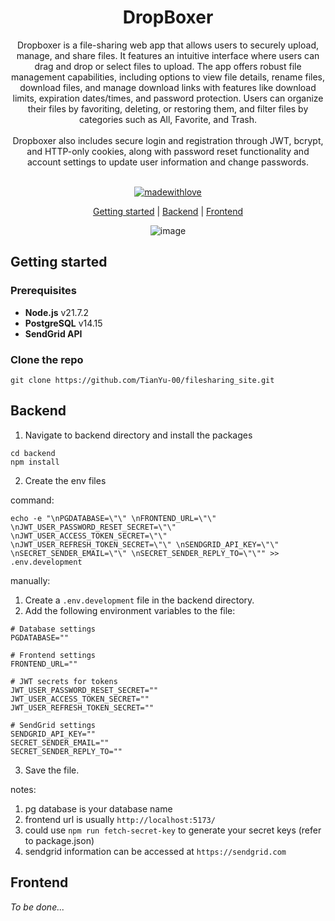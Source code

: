 <div align="center">
<h1> DropBoxer</h1> 
Dropboxer is a file-sharing web app that allows users to securely upload, manage, and share files. It features an intuitive interface where users can drag and drop or select files to upload. The app offers robust file management capabilities, including options to view file details, rename files, download files, and manage download links with features like download limits, expiration dates/times, and password protection. Users can organize their files by favoriting, deleting, or restoring them, and filter files by categories such as All, Favorite, and Trash.
<br><br>
Dropboxer also includes secure login and registration through JWT, bcrypt, and HTTP-only cookies, along with password reset functionality and account settings to update user information and change passwords.
<br><br>

[![madewithlove](https://img.shields.io/badge/made_with-❤-red?style=for-the-badge&labelColor=orange
)](https://github.com/Tianyu-00)

[Getting started](https://github.com/TianYu-00/filesharing_site?tab=readme-ov-file#getting-started) | [Backend](https://github.com/TianYu-00/filesharing_site?tab=readme-ov-file#backend) | [Frontend](https://github.com/TianYu-00/filesharing_site?tab=readme-ov-file#frontend)

![image](https://github.com/user-attachments/assets/cc915ffa-4439-43e0-bd5d-23daecac261f)
</div>

## Getting started
### Prerequisites
- **Node.js** v21.7.2
- **PostgreSQL** v14.15
- **SendGrid API**

### Clone the repo
```
git clone https://github.com/TianYu-00/filesharing_site.git
```

## Backend
1) Navigate to backend directory and install the packages
```
cd backend
npm install
```

2) Create the env files

command:
```
echo -e "\nPGDATABASE=\"\" \nFRONTEND_URL=\"\" \nJWT_USER_PASSWORD_RESET_SECRET=\"\" \nJWT_USER_ACCESS_TOKEN_SECRET=\"\" \nJWT_USER_REFRESH_TOKEN_SECRET=\"\" \nSENDGRID_API_KEY=\"\" \nSECRET_SENDER_EMAIL=\"\" \nSECRET_SENDER_REPLY_TO=\"\"" >> .env.development
```

manually:
1) Create a `.env.development` file in the backend directory.
2) Add the following environment variables to the file:
```
# Database settings
PGDATABASE="" 

# Frontend settings
FRONTEND_URL="" 

# JWT secrets for tokens
JWT_USER_PASSWORD_RESET_SECRET="" 
JWT_USER_ACCESS_TOKEN_SECRET="" 
JWT_USER_REFRESH_TOKEN_SECRET="" 

# SendGrid settings
SENDGRID_API_KEY="" 
SECRET_SENDER_EMAIL="" 
SECRET_SENDER_REPLY_TO=""
```
3) Save the file.

notes:
1) pg database is your database name
2) frontend url is usually `http://localhost:5173/`
3) could use `npm run fetch-secret-key` to generate your secret keys (refer to package.json)
4) sendgrid information can be accessed at `https://sendgrid.com`


## Frontend 
*To be done...*

